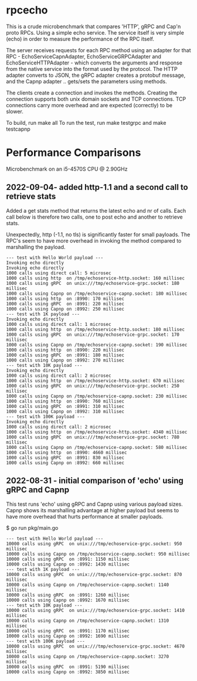 # rpcecho
This is a crude microbenchmark that compares 'HTTP', gRPC and Cap'n proto RPCs. Using a simple echo service. The service itself is very simple (echo) in order to measure the performance of the RPC itself.   

The server receives requests for each RPC method using an adapter for that RPC - EchoServiceCapnAdapter, EchoServiceGRPCAdapter and EchoServiceHTTPAdapter - which converts the arguments and response from the native service into the format used by the protocol. The HTTP adapter converts to JSON, the gRPC adapter creates a  protobuf message, and the Capnp adapter .. gets/sets the parameters using methods.

The clients create a connection and invokes the methods. Creating the connection supports both unix domain sockets and TCP connections. TCP connections carry more overhead and are expected (correctly) to be slower.

To build, run make all
To run the test, run make testgrpc and make testcapnp


# Performance Comparisons
Microbenchmark on an i5-4570S CPU @ 2.90GHz

## 2022-09-04- added http-1.1 and a second call to retrieve stats

Added a get stats method that returns the latest echo and nr of calls. Each call below is therefore two calls, one to post echo and another to retrieve stats.

Unexpectedly, http (-1.1, no tls) is significantly faster for small payloads. The RPC's seem to have more overhead in invoking the method compared to marshalling the payload.


```
--- test with Hello World payload ---
Invoking echo directly
Invoking echo directly
1000 calls using direct call: 5 microsec
1000 calls using http  on /tmp/echoservice-http.socket: 160 millisec
1000 calls using gRPC  on unix:///tmp/echoservice-grpc.socket: 180 millisec
1000 calls using Capnp on /tmp/echoservice-capnp.socket: 180 millisec
1000 calls using http  on :8990: 170 millisec
1000 calls using gRPC  on :8991: 220 millisec
1000 calls using Capnp on :8992: 250 millisec
--- test with 1K payload ---
Invoking echo directly
1000 calls using direct call: 1 microsec
1000 calls using http  on /tmp/echoservice-http.socket: 180 millisec
1000 calls using gRPC  on unix:///tmp/echoservice-grpc.socket: 170 millisec
1000 calls using Capnp on /tmp/echoservice-capnp.socket: 190 millisec
1000 calls using http  on :8990: 220 millisec
1000 calls using gRPC  on :8991: 180 millisec
1000 calls using Capnp on :8992: 270 millisec
--- test with 10K payload ---
Invoking echo directly
1000 calls using direct call: 2 microsec
1000 calls using http  on /tmp/echoservice-http.socket: 670 millisec
1000 calls using gRPC  on unix:///tmp/echoservice-grpc.socket: 250 millisec
1000 calls using Capnp on /tmp/echoservice-capnp.socket: 230 millisec
1000 calls using http  on :8990: 760 millisec
1000 calls using gRPC  on :8991: 310 millisec
1000 calls using Capnp on :8992: 310 millisec
--- test with 100K payload ---
Invoking echo directly
1000 calls using direct call: 2 microsec
1000 calls using http  on /tmp/echoservice-http.socket: 4340 millisec
1000 calls using gRPC  on unix:///tmp/echoservice-grpc.socket: 780 millisec
1000 calls using Capnp on /tmp/echoservice-capnp.socket: 580 millisec
1000 calls using http  on :8990: 4660 millisec
1000 calls using gRPC  on :8991: 830 millisec
1000 calls using Capnp on :8992: 660 millisec
```

## 2022-08-31 - initial comparison of 'echo' using gRPC and Capnp 

This test runs 'echo' <payload> using gRPC and Capnp using various payload sizes.
Capnp shows its marshalling advantage at higher payload but seems to have more overhead that hurts performance at smaller payloads.

$ go run pkg/main.go
```
--- test with Hello World payload ---
10000 calls using gRPC  on unix:///tmp/echoservice-grpc.socket: 950 millisec
10000 calls using Capnp on /tmp/echoservice-capnp.socket: 950 millisec
10000 calls using gRPC  on :8991: 1150 millisec
10000 calls using Capnp on :8992: 1430 millisec
--- test with 1K payload ---
10000 calls using gRPC  on unix:///tmp/echoservice-grpc.socket: 870 millisec
10000 calls using Capnp on /tmp/echoservice-capnp.socket: 1140 millisec
10000 calls using gRPC  on :8991: 1260 millisec
10000 calls using Capnp on :8992: 1670 millisec
--- test with 10K payload ---
10000 calls using gRPC  on unix:///tmp/echoservice-grpc.socket: 1410 millisec
10000 calls using Capnp on /tmp/echoservice-capnp.socket: 1310 millisec
10000 calls using gRPC  on :8991: 1170 millisec
10000 calls using Capnp on :8992: 1690 millisec
--- test with 100K payload ---
10000 calls using gRPC  on unix:///tmp/echoservice-grpc.socket: 4670 millisec
10000 calls using Capnp on /tmp/echoservice-capnp.socket: 3270 millisec
10000 calls using gRPC  on :8991: 5190 millisec
10000 calls using Capnp on :8992: 3850 millisec

```
